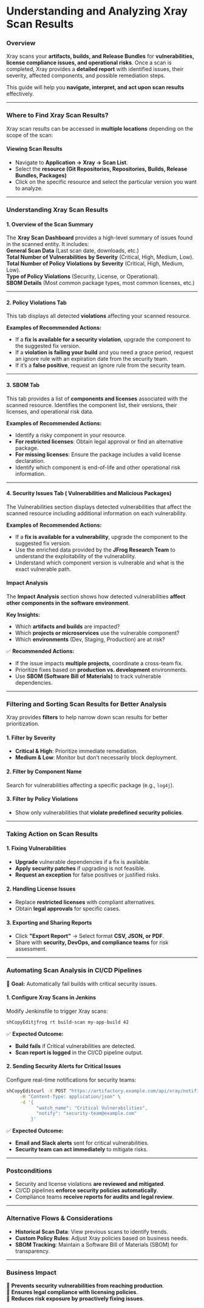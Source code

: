 # Understanding and Analyzing Xray Scan Results

### **Overview**

Xray scans your **artifacts, builds, and Release Bundles** for **vulnerabilities, license compliance issues, and operational risks**. Once a scan is completed, Xray provides a **detailed report** with identified issues, their severity, affected components, and possible remediation steps.

This guide will help you **navigate, interpret, and act upon scan results** effectively.

***

### **Where to Find Xray Scan Results?**

Xray scan results can be accessed in **multiple locations** depending on the scope of the scan:

#### &#x20;**Viewing Scan Results**

* Navigate to **Application -> Xray -> Scan List**.
* Select the **resource (Git Repositories, Repositories, Builds, Release Bundles, Packages)**&#x20;
* Click on the specific resource and select the particular version you want to analyze.

***

### **Understanding Xray Scan Results**

#### **1. Overview of the Scan Summary**

The **Xray Scan Dashboard** provides a high-level summary of issues found in the scanned entity. It includes:\
**General Scan Data** (Last scan date, downloads, etc.)\
**Total Number of Vulnerabilities** **by Severity** (Critical, High, Medium, Low).\
**Total Number of Policy Violations** **by Severity** (Critical, High, Medium, Low).\
**Type of Policy Violations** (Security, License, or Operational).\
**SBOM Details** (Most common package types, most common licenses, etc.)

***

#### **2. Policy Violations Tab**

This tab displays all detected **violations** affecting your scanned resource.

**Examples of Recommended Actions:**

* If a **fix is available for a security violation**, upgrade the component to the suggested fix version.
* If a **violation is failing your build** and you need a grace period, request an ignore rule with an expiration date from the security team.&#x20;
* If it’s a **false positive**, request an ignore rule from the security team.

***

#### **3. SBOM Tab**

This tab provides a list of **components and licenses** associated with the scanned resource. Identifies the component list, their versions, their licenses, and operational risk data.&#x20;

**Examples of** **Recommended Actions:**

* Identify a risky component in your resource.&#x20;
* **For restricted licenses**: Obtain legal approval or find an alternative package.
* **For missing licenses**: Ensure the package includes a valid license declaration.
* Identify which component is end-of-life and other operational risk information.&#x20;

***

#### **4. Security Issues Tab ( Vulnerabilities and Malicious Packages)**

The Vulnerabilities section displays detected vulnerabilities that affect the scanned resource including additional information on each vulnerability.&#x20;

**Examples of** **Recommended Actions:**

* If a **fix is available for a vulnerability**, upgrade the component to the suggested fix version.
* Use the enriched data provided by the **JFrog Research Team** to understand the exploitability of the vulnerability.&#x20;
* Understand which component version is vulnerable and what is the exact vulnerable path.&#x20;

#### &#x20;**Impact Analysis**&#x20;

The **Impact Analysis** section shows how detected vulnerabilities **affect other components in the software environment**.

**Key Insights:**

* Which **artifacts and builds** are impacted?
* Which **projects or microservices** use the vulnerable component?
* Which **environments** (Dev, Staging, Production) are at risk?

✅ **Recommended Actions:**

* If the issue impacts **multiple projects**, coordinate a cross-team fix.
* Prioritize fixes based on **production vs. development** environments.
* Use **SBOM (Software Bill of Materials)** to track vulnerable dependencies.

***

### **Filtering and Sorting Scan Results for Better Analysis**

Xray provides **filters** to help narrow down scan results for better prioritization.

#### **1. Filter by Severity**

* **Critical & High**: Prioritize immediate remediation.
* **Medium & Low**: Monitor but don’t necessarily block deployment.

#### **2. Filter by Component Name**

Search for vulnerabilities affecting a specific package (e.g., `log4j`).

#### **3. Filter by Policy Violations**

* Show only vulnerabilities that **violate predefined security policies**.

***

### **Taking Action on Scan Results**

#### **1. Fixing Vulnerabilities**

* **Upgrade** vulnerable dependencies if a fix is available.
* **Apply security patches** if upgrading is not feasible.
* **Request an exception** for false positives or justified risks.

#### **2. Handling License Issues**

* Replace **restricted licenses** with compliant alternatives.
* Obtain **legal approvals** for specific cases.

#### **3. Exporting and Sharing Reports**

* Click **"Export Report"** → Select format **CSV, JSON, or PDF**.
* Share with **security, DevOps, and compliance teams** for risk assessment.

***

### **Automating Scan Analysis in CI/CD Pipelines**

📌 **Goal:** Automatically fail builds with critical security issues.

#### **1. Configure Xray Scans in Jenkins**

Modify Jenkinsfile to trigger Xray scans:

```sh
shCopyEditjfrog rt build-scan my-app-build 42
```

✅ **Expected Outcome:**

* **Build fails** if Critical vulnerabilities are detected.
* **Scan report is logged** in the CI/CD pipeline output.

#### **2. Sending Security Alerts for Critical Issues**

Configure real-time notifications for security teams:

```sh
shCopyEditcurl -X POST "https://artifactory.example.com/api/xray/notifications" \
     -H "Content-Type: application/json" \
     -d '{
           "watch_name": "Critical Vulnerabilities",
           "notify": "security-team@example.com"
         }'
```

✅ **Expected Outcome:**

* **Email and Slack alerts** sent for critical vulnerabilities.
* **Security team can act immediately** to mitigate risks.

***

### **Postconditions**

* Security and license violations **are reviewed and mitigated**.
* CI/CD pipelines **enforce security policies automatically**.
* Compliance teams **receive reports for audits and legal review**.

***

### **Alternative Flows & Considerations**

* **Historical Scan Data**: View previous scans to identify trends.
* **Custom Policy Rules**: Adjust Xray policies based on business needs.
* **SBOM Tracking**: Maintain a Software Bill of Materials (SBOM) for transparency.

***

### **Business Impact**

🔹 **Prevents security vulnerabilities from reaching production**.\
🔹 **Ensures legal compliance with licensing policies**.\
🔹 **Reduces risk exposure by proactively fixing issues**.


